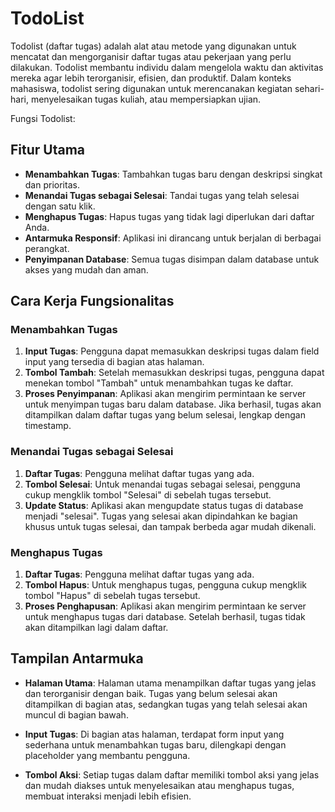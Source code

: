 # TodoList

Todolist (daftar tugas) adalah alat atau metode yang digunakan untuk mencatat dan mengorganisir daftar tugas atau pekerjaan yang perlu dilakukan. Todolist membantu individu dalam mengelola waktu dan aktivitas mereka agar lebih terorganisir, efisien, dan produktif. Dalam konteks mahasiswa, todolist sering digunakan untuk merencanakan kegiatan sehari-hari, menyelesaikan tugas kuliah, atau mempersiapkan ujian.

Fungsi Todolist:

## Fitur Utama

- **Menambahkan Tugas**: Tambahkan tugas baru dengan deskripsi singkat dan prioritas.
- **Menandai Tugas sebagai Selesai**: Tandai tugas yang telah selesai dengan satu klik.
- **Menghapus Tugas**: Hapus tugas yang tidak lagi diperlukan dari daftar Anda.
- **Antarmuka Responsif**: Aplikasi ini dirancang untuk berjalan di berbagai perangkat.
- **Penyimpanan Database**: Semua tugas disimpan dalam database untuk akses yang mudah dan aman.

## Cara Kerja Fungsionalitas

### Menambahkan Tugas

1. **Input Tugas**: Pengguna dapat memasukkan deskripsi tugas dalam field input yang tersedia di bagian atas halaman.
2. **Tombol Tambah**: Setelah memasukkan deskripsi tugas, pengguna dapat menekan tombol "Tambah" untuk menambahkan tugas ke daftar.
3. **Proses Penyimpanan**: Aplikasi akan mengirim permintaan ke server untuk menyimpan tugas baru dalam database. Jika berhasil, tugas akan ditampilkan dalam daftar tugas yang belum selesai, lengkap dengan timestamp.

### Menandai Tugas sebagai Selesai

1. **Daftar Tugas**: Pengguna melihat daftar tugas yang ada.
2. **Tombol Selesai**: Untuk menandai tugas sebagai selesai, pengguna cukup mengklik tombol "Selesai" di sebelah tugas tersebut.
3. **Update Status**: Aplikasi akan mengupdate status tugas di database menjadi "selesai". Tugas yang selesai akan dipindahkan ke bagian khusus untuk tugas selesai, dan tampak berbeda agar mudah dikenali.

### Menghapus Tugas

1. **Daftar Tugas**: Pengguna melihat daftar tugas yang ada.
2. **Tombol Hapus**: Untuk menghapus tugas, pengguna cukup mengklik tombol "Hapus" di sebelah tugas tersebut.
3. **Proses Penghapusan**: Aplikasi akan mengirim permintaan ke server untuk menghapus tugas dari database. Setelah berhasil, tugas tidak akan ditampilkan lagi dalam daftar.

## Tampilan Antarmuka

- **Halaman Utama**: Halaman utama menampilkan daftar tugas yang jelas dan terorganisir dengan baik. Tugas yang belum selesai akan ditampilkan di bagian atas, sedangkan tugas yang telah selesai akan muncul di bagian bawah.
  
- **Input Tugas**: Di bagian atas halaman, terdapat form input yang sederhana untuk menambahkan tugas baru, dilengkapi dengan placeholder yang membantu pengguna.
  
- **Tombol Aksi**: Setiap tugas dalam daftar memiliki tombol aksi yang jelas dan mudah diakses untuk menyelesaikan atau menghapus tugas, membuat interaksi menjadi lebih efisien.